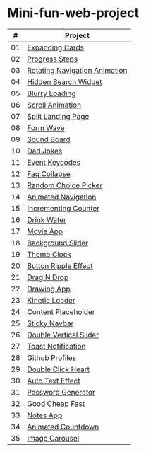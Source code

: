# Mini-fun-web-project

| # | Project |
| - | ------- |
| 01 | [Expanding Cards](https://github.com/pen-zhang/mini-web-project/tree/master/01.expanding-cards) |
| 02 | [Progress Steps](https://github.com/pen-zhang/mini-web-project/tree/master/02.progress-steps) | 
| 03 | [Rotating Navigation Animation](https://github.com/pen-zhang/mini-web-project/tree/master/03.rotating-nav-animation) |
| 04 | [Hidden Search Widget](https://github.com/pen-zhang/mini-web-project/tree/master/04.hidden-search) |
| 05 |	[Blurry Loading](https://github.com/pen-zhang/mini-web-project/tree/master/05.blurry-loading) |
| 06 |	[Scroll Animation](https://github.com/pen-zhang/mini-web-project/tree/master/06.scroll-animation) |
| 07 |	[Split Landing Page](https://github.com/pen-zhang/mini-web-project/tree/master/07.split-landing-page) |
| 08 |	[Form Wave](https://github.com/pen-zhang/mini-web-project/tree/master/08.form-wave) |
| 09 |	[Sound Board](https://github.com/pen-zhang/mini-web-project/tree/master/09.sound-board) |
| 10 |	[Dad Jokes](https://github.com/pen-zhang/mini-web-project/tree/master/10.dad-jokes) |
| 11 |	[Event Keycodes](https://github.com/pen-zhang/mini-web-project/tree/master/11.event-keycodes) |
| 12 |	[Faq Collapse](https://github.com/pen-zhang/mini-web-project/tree/master/12.faq-collapse) |
| 13 |	[Random Choice Picker](https://github.com/pen-zhang/mini-web-project/tree/master/13.random-choice-picker) |
| 14 |	[Animated Navigation](https://github.com/pen-zhang/mini-web-project/tree/master/14.animated-navigation) |
| 15 |	[Incrementing Counter](https://github.com/pen-zhang/mini-web-project/tree/master/15.incrementing-counter) |
| 16 |	[Drink Water](https://github.com/pen-zhang/mini-web-project/tree/master/16.drink-water) |
| 17 |	[Movie App](https://github.com/pen-zhang/mini-web-project/tree/master/17.movie-app) |	
| 18 |	[Background Slider](https://github.com/pen-zhang/mini-web-project/tree/master/18.background-slider) | 	
| 19 |	[Theme Clock](https://github.com/pen-zhang/mini-web-project/tree/master/19.theme-clock) |
| 20 |	[Button Ripple Effect](https://github.com/pen-zhang/mini-web-project/tree/master/20.button-ripple-effect) |
| 21 |	[Drag N Drop](https://github.com/pen-zhang/mini-web-project/tree/master/21.drag%26drop) |
| 22 |	[Drawing App](https://github.com/pen-zhang/mini-web-project/tree/master/22.drawing-app) |	
| 23 |	[Kinetic Loader](https://github.com/pen-zhang/mini-web-project/tree/master/23.kinetic-loader) |
| 24 |	[Content Placeholder](https://github.com/pen-zhang/mini-web-project/tree/master/24.content-placeholder) |
| 25 |	[Sticky Navbar](https://github.com/pen-zhang/mini-web-project/tree/master/25.sticky-navigation) |
| 26 |	[Double Vertical Slider](https://github.com/pen-zhang/mini-web-project/tree/master/26.double-vertical-slider) |
| 27 |	[Toast Notification](https://github.com/pen-zhang/mini-web-project/tree/master/27.toast-notification) |
| 28 |	[Github Profiles](https://github.com/pen-zhang/mini-web-project/tree/master/28.github-profiles) |
| 29 |	[Double Click Heart](https://github.com/pen-zhang/mini-web-project/tree/master/29.double-click-heart) |
| 30 |	[Auto Text Effect](https://github.com/pen-zhang/mini-web-project/tree/master/30.auto-text-effect) |
| 31 |	[Password Generator](https://github.com/pen-zhang/mini-web-project/tree/master/31.password-generator) |
| 32 |	[Good Cheap Fast](https://github.com/pen-zhang/mini-web-project/tree/master/32.good-cheap-fast) |
| 33 |	[Notes App](https://github.com/pen-zhang/mini-web-project/tree/master/33.notes-app) |
| 34 |	[Animated Countdown](https://github.com/pen-zhang/mini-web-project/tree/master/34.animated-countdown) |
| 35 |	[Image Carousel](https://github.com/pen-zhang/mini-web-project/tree/master/35.image-carousel) |
